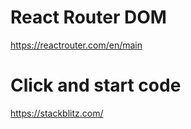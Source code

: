 # React Router DOM

https://reactrouter.com/en/main

# Click and start code

https://stackblitz.com/
